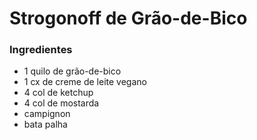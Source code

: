 # Strogonoff de Grão-de-Bico

### Ingredientes

- 1 quilo de grão-de-bico
- 1 cx de creme de leite vegano
- 4 col de ketchup
- 4 col de mostarda
- campignon
- bata palha 



